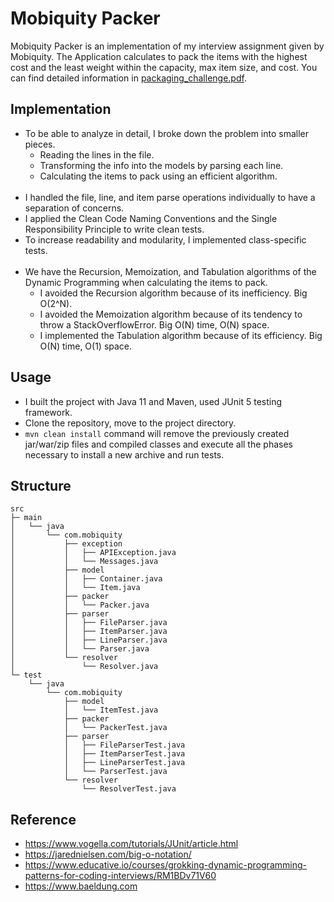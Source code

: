 # Mobiquity Packer
Mobiquity Packer is an implementation of my interview assignment given by Mobiquity. The Application calculates to pack the items with the highest cost and the least weight within the capacity, max item size, and cost. You can find detailed information in [packaging_challenge.pdf](packaging_challenge.pdf).

## Implementation
* To be able to analyze in detail, I broke down the problem into smaller pieces.
    * Reading the lines in the file. 
    * Transforming the info into the models by parsing each line. 
    * Calculating the items to pack using an efficient algorithm.
<br/><br/>
* I handled the file, line, and item parse operations individually to have a separation of concerns.
* I applied the Clean Code Naming Conventions and the Single Responsibility Principle to write clean tests.
* To increase readability and modularity, I implemented class-specific tests.
<br/><br/>
*  We have the Recursion, Memoization, and Tabulation algorithms of the Dynamic Programming when calculating the items to pack.
    *  I avoided the Recursion algorithm because of its inefficiency. Big O(2^N).
    *  I avoided the Memoization algorithm because of its tendency to throw a StackOverflowError. Big O(N) time, O(N) space.
    *  I implemented the Tabulation algorithm because of its efficiency. Big O(N) time, O(1) space.

## Usage
* I built the project with Java 11 and Maven, used JUnit 5 testing framework.
* Clone the repository, move to the project directory.
* ```mvn clean install``` command will remove the previously created jar/war/zip files and compiled classes and execute all the phases necessary to install a new archive and run tests.

## Structure
```
src
├─ main
│   └── java
│       └── com.mobiquity
│           ├── exception
│           │   ├── APIException.java
│           │   └── Messages.java
│           ├── model
│           │   ├── Container.java
│           │   └── Item.java
│           ├── packer
│           │   └── Packer.java
│           ├── parser
│           │   ├── FileParser.java
│           │   ├── ItemParser.java
│           │   ├── LineParser.java
│           │   └── Parser.java
│           └── resolver
│               └── Resolver.java
└─ test
    └── java
        └── com.mobiquity
            ├── model
            │   └── ItemTest.java
            ├── packer
            │   └── PackerTest.java
            ├── parser
            │   ├── FileParserTest.java
            │   ├── ItemParserTest.java
            │   ├── LineParserTest.java
            │   └── ParserTest.java
            └── resolver
                └── ResolverTest.java
```

## Reference
* https://www.vogella.com/tutorials/JUnit/article.html
* https://jarednielsen.com/big-o-notation/
* https://www.educative.io/courses/grokking-dynamic-programming-patterns-for-coding-interviews/RM1BDv71V60
* https://www.baeldung.com

